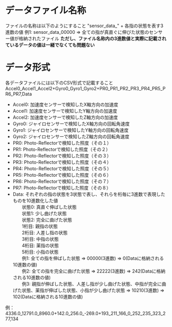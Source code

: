 # データファイル名称
ファイルの名称は以下のようにすること
"sensor_data_" + 各指の状態を表す3進数の値
例1: sensor_data_00000 => 全ての指が真直ぐに伸びた状態のセンサー値が格納されたファイル
<b>ただし、ファイル名称内の3進数値と実際に記載されているデータの値は一緒でなくても問題ない</b>

# データ形式
各データファイルには以下のCSV形式で記載すること
Accel0_Accel1_Accel2+Gyro0_Gyro1_Gyro2+PR0_PR1_PR2_PR3_PR4_PR5_PR6_PR7,Data
* Accel0: 加速度センサーで検知したX軸方向の加速度
* Accel1: 加速度センサーで検知したY軸方向の加速度
* Accel2: 加速度センサーで検知したZ軸方向の加速度
* Gyro0: ジャイロセンサーで検知したX軸方向の回転角速度
* Gyro1: ジャイロセンサーで検知したY軸方向の回転角速度
* Gyro2: ジャイロセンサーで検知したZ軸方向の回転角速度
* PR0: Photo-Reflectorで検知した照度（その１）
* PR1: Photo-Reflectorで検知した照度（その２）
* PR2: Photo-Reflectorで検知した照度（その３）
* PR3: Photo-Reflectorで検知した照度（その４）
* PR4: Photo-Reflectorで検知した照度（その５）
* PR5: Photo-Reflectorで検知した照度（その６）
* PR6: Photo-Reflectorで検知した照度（その７）
* PR7: Photo-Reflectorで検知した照度（その８）
* Data: それぞれの指の状態を3状態で表し、それらを桁毎に3進数で表現したものを10進数化した値<br/>
　　状態0: 真直ぐ伸ばした状態<br/>
　　状態1: 少し曲げた状態<br/>
　　状態2: 完全に曲げた状態<br/>
　　1桁目: 親指の状態<br/>
　　2桁目: 人差し指の状態<br/>
　　3桁目: 中指の状態<br/>
　　4桁目: 薬指の状態<br/>
　　5桁目: 小指の状態<br/>
　　例1: 全ての指を伸ばした状態 => 00000(3進数) => 0(Dataに格納される10進数の値)<br/>
　　例2: 全ての指を完全に曲げた状態 => 22222(3進数) => 242(Dataに格納される10進数の値)<br/>
　　例3: 親指が伸ばした状態、人差し指が少し曲げた状態、中指が完全に曲げた状態、薬指が伸ばした状態、小指が少し曲げた状態 => 10210(3進数) => 102(Dataに格納される10進数の値)<br/>

例：4336.0_12791.0_8960.0+142.0_256.0_-269.0+193_211_166_0_252_235_323_277,134
